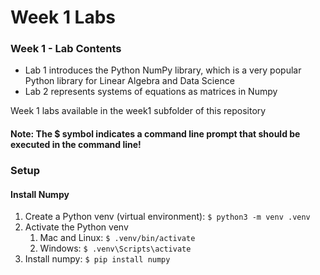 # Week 1 Labs

### Week 1 - Lab Contents 
- Lab 1 introduces the Python NumPy library, which is a very popular Python library for Linear Algebra and Data Science
- Lab 2 represents systems of equations as matrices in Numpy

Week 1 labs available in the week1 subfolder of this repository

#### Note: The $ symbol indicates a command line prompt that should be executed in the command line!

### Setup
#### Install Numpy
1. Create a Python venv (virtual environment): `$ python3 -m venv .venv`
2. Activate the Python venv
   1. Mac and Linux: `$ .venv/bin/activate`
   2. Windows: `$ .venv\Scripts\activate`
3. Install numpy: `$ pip install numpy`